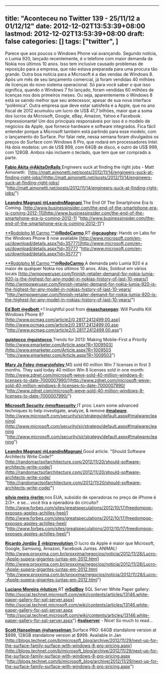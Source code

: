 
---
title: "Aconteceu no Twitter 139 - 25/11/12 a 01/12/12"
date: 2012-12-02T13:53:39+08:00
lastmod: 2012-12-02T13:53:39+08:00
draft: false
categories: []
tags: ["twitter", ]
---


Parece que aos poucos o Windows Phone vai avançando. Segundo notícia, o Lumia 920, lançado recentemente, é o telefone com maior demanda da Nokia nos últimos 10 anos. Isso tem inclusive causado problemas de reposição para a empresa, que não estava preparada para uma procura tão grande. Outra boa notícia para a Microsoft é a das vendas de Windows 8. Após um mês de seu lançamento comercial, já foram vendidas 40 milhões de licenças do novo sistema operacional. Só para você saber o que isso significa, quando o Windows 7 foi lançado, foram vendidas 60 milhões de licenças nos dois primeiros meses. Ou seja, aparentemente o Windows 8 está se saindo melhor que seu antecessor, apesar de sua nova interface “polêmica”. Outra empresa que deve estar satisfeita é a Apple, que no ano fiscal de 2012 acumulou um lucro de US$ 41,7 bilhões, maior que a soma dos lucros da Microsoft, Google, eBay, Amazon, Yahoo e Facebook. Impressionante! Um dos principais responsáveis por isso é o modelo de negócios da Apple, que fornece hardware e software integrados. Fica fácil entender porque a Microsoft também está partindo para esse modelo, com o lançamento do Surface. Por falar nele, nessa semana foram divulgados os preços do Surface com Windows 8 Pro, que rodará em processadores Intel. Há dois modelos: um de US$ 899, com 64GB de disco, e outro de US$ 999, com 128GB. Ambos não incluem o teclado, que tem que ser comprado a parte.   

[**Fabio Akita** ‏<s>@</s>**AkitaOnRails** ](https://twitter.com/AkitaOnRails) Engineers suck at finding the right jobs - Matt Aimonetti:  [http://matt.aimonetti.net/posts/2012/11/14/engineers-suck-at-finding-right-jobs/](http://matt.aimonetti.net/posts/2012/11/14/engineers-suck-at-finding-right-jobs/ "http://matt.aimonetti.net/posts/2012/11/14/engineers-suck-at-finding-right-jobs/")   

[**Leandro Magnani** ‏<s>@</s>**LeandroMagnani** ](https://twitter.com/LeandroMagnani) The End Of The Smartphone Era Is Coming. [http://www.businessinsider.com/the-end-of-the-smartphone-era-is-coming-2012-11](http://www.businessinsider.com/the-end-of-the-smartphone-era-is-coming-2012-11 "http://www.businessinsider.com/the-end-of-the-smartphone-era-is-coming-2012-11")   

[**Rodolpho M Carmo **‏<s>@</s>**RodoCarmo** ](https://twitter.com/RodoCarmo) RT [<s>@</s>**gcaughey**](https://twitter.com/gcaughey): Hands on Labs for the Windows Phone 8 now available [http://www.microsoft.com/en-us/download/details.aspx?id=35777](http://www.microsoft.com/en-us/download/details.aspx?id=35777 "http://www.microsoft.com/en-us/download/details.aspx?id=35777")   

[**Rodolpho M Carmo **‏<s>@</s>**RodoCarmo** ](https://twitter.com/RodoCarmo) A demanda pelo Lumia 920 é a maior de qualquer Nokia nos últimos 10 anos. Aliás, Soldout em vários locais [http://wmpoweruser.com/finnish-retailer-demand-for-nokia-lumia-920-is-the-highest-for-any-model-in-nokias-history-of-last-10-years/](http://wmpoweruser.com/finnish-retailer-demand-for-nokia-lumia-920-is-the-highest-for-any-model-in-nokias-history-of-last-10-years/ "http://wmpoweruser.com/finnish-retailer-demand-for-nokia-lumia-920-is-the-highest-for-any-model-in-nokias-history-of-last-10-years/")   

[**Ed Bott** ‏<s>@</s>**edbott** ](https://twitter.com/edbott) +1 Insightful post from [<s>@</s>**saschasegan**](https://twitter.com/saschasegan): Will Pundits Kill Windows Phone 8? [http://www.pcmag.com/article2/0,2817,2412499,00.asp](http://www.pcmag.com/article2/0,2817,2412499,00.asp "http://www.pcmag.com/article2/0,2817,2412499,00.asp")   

[**guistocco** ‏<s>@</s>**guistocco** ](https://twitter.com/guistocco) Trends for 2013: Making Mobile-First a Priority  [http://www.emarketer.com/Article.aspx?R=1009503](http://www.emarketer.com/Article.aspx?R=1009503 "http://www.emarketer.com/Article.aspx?R=1009503")   

[**Mary Jo Foley** ‏<s>@</s>**maryjofoley** ](https://twitter.com/maryjofoley) MS sold 60 million Win 7 licenses in first 3 months. They said today 40 million Win 8 licenses sold in one month:  [http://www.zdnet.com/microsoft-weve-sold-40-million-windows-8-licenses-to-date-7000007990/](http://www.zdnet.com/microsoft-weve-sold-40-million-windows-8-licenses-to-date-7000007990/ "http://www.zdnet.com/microsoft-weve-sold-40-million-windows-8-licenses-to-date-7000007990/")   

[**Microsoft Security** ‏<s>@</s>**msftsecurity** ](https://twitter.com/msftsecurity) IT pros: Learn some advanced techniques to help investigate, analyze, & remove [<s>#</s>**malware**](https://twitter.com/search?q=%23malware&src=hash). [http://www.microsoft.com/security/sir/strategy/default.aspx#!malwarecleaning](http://www.microsoft.com/security/sir/strategy/default.aspx#!malwarecleaning "http://www.microsoft.com/security/sir/strategy/default.aspx#!malwarecleaning")   

[**Leandro Magnani** ‏<s>@</s>**LeandroMagnani** ](https://twitter.com/LeandroMagnani) Good article. "Should Software Architects Write Code?"  [http://randomactsofarchitecture.com/2012/11/20/should-software-architects-write-code/](http://randomactsofarchitecture.com/2012/11/20/should-software-architects-write-code/ "http://randomactsofarchitecture.com/2012/11/20/should-software-architects-write-code/")   

[**silvio meira** ‏<s>@</s>**srlm** ](https://twitter.com/srlm) nos EUA, subsídio de operadoras no preço de iPhone é 2/3+. e se... você tira a operadora do circuito? [http://www.forbes.com/sites/greatspeculations/2012/10/17/freedompop-exposes-apples-achilles-heel/](http://www.forbes.com/sites/greatspeculations/2012/10/17/freedompop-exposes-apples-achilles-heel/ "http://www.forbes.com/sites/greatspeculations/2012/10/17/freedompop-exposes-apples-achilles-heel/")   

[**Ricardo Jordão ** ‏<s>@</s>**bizrevolution** ](https://twitter.com/bizrevolution) O lucro da Apple é maior que Microsoft, Google, Samsung, Amazon, Facebook Juntas. ANIMAL! [http://www.proxxima.com.br/proxxima/negocios/noticia/2012/11/28/Lucro--Apple-supera-gigantes-juntas-em-2012.html](http://www.proxxima.com.br/proxxima/negocios/noticia/2012/11/28/Lucro--Apple-supera-gigantes-juntas-em-2012.html "http://www.proxxima.com.br/proxxima/negocios/noticia/2012/11/28/Lucro--Apple-supera-gigantes-juntas-em-2012.html")   

[**Luciano Moreira** ‏<s>@</s>**luticm** ](https://twitter.com/luticm) RT [<s>@</s>**SqlBoy**](https://twitter.com/SqlBoy) SQL Server White Paper gallery: [http://social.technet.microsoft.com/wiki/contents/articles/13146.white-paper-gallery-for-sql-server.aspx](http://social.technet.microsoft.com/wiki/contents/articles/13146.white-paper-gallery-for-sql-server.aspx "http://social.technet.microsoft.com/wiki/contents/articles/13146.white-paper-gallery-for-sql-server.aspx") [<s>#</s>**sqlserver**](https://twitter.com/search?q=%23sqlserver&src=hash) - Nice! So much to read...    

[**Scott Hanselman** ‏<s>@</s>**shanselman** ](https://twitter.com/shanselman) Surface PRO: 64GB standalone version at $899, 128GB standalone version at $999. Available in Jan [http://blogs.technet.com/b/microsoft_blog/archive/2012/11/29/next-up-for-the-surface-family-surface-with-windows-8-pro-pricing.aspx](http://blogs.technet.com/b/microsoft_blog/archive/2012/11/29/next-up-for-the-surface-family-surface-with-windows-8-pro-pricing.aspx "http://blogs.technet.com/b/microsoft_blog/archive/2012/11/29/next-up-for-the-surface-family-surface-with-windows-8-pro-pricing.aspx")

